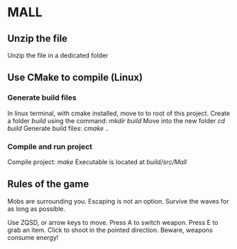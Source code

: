 # MALL

## Unzip the file
Unzip the file in a dedicated folder

## Use CMake to compile (Linux)
### Generate build files
In linux terminal, with cmake installed, move to to root of this project.
Create a folder *build* using the command: *mkdir build*
Move into the new folder *cd build*
Generate build files: *cmake ..*

### Compile and run project
Compile project: *make*
Executable is located at *build/src/Mall*

## Rules of the game
Mobs are surrounding you. Escaping is not an option.
Survive the waves for as long as possible.

Use ZQSD, or arrow keys to move.
Press A to switch weapon.
Press E to grab an item.
Click to shoot in the pointed direction. Beware, weapons consume energy!